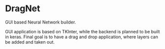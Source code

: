 # DragNet
GUI based Neural Network builder.

GUI application is based on TKInter, while the backend is planned to be built in keras. Final goal is to have a drag 
and drop application, where layers can be added and taken out. 
